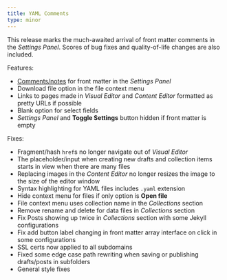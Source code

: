 ```yaml
---
title: YAML Comments
type: minor
---
```



This release marks the much-awaited arrival of front matter comments in the *Settings Panel*. Scores of bug fixes and quality-of-life changes are also included.

Features:

* [Comments/notes](https://docs.cloudcannon.com/editing/front-matter/#comment) for front matter in the *Settings Panel*
* Download file option in the file context menu
* Links to pages made in *Visual Editor* and *Content Editor*&nbsp;formatted as pretty URLs if possible
* Blank option for select fields
* *Settings Panel* and **Toggle Settings** button hidden if front matter is empty


Fixes:

* Fragment/hash `href`s no longer navigate out of *Visual Editor*
* The placeholder/input when creating new drafts and collection items starts in view when there are many files
* Replacing images in the *Content Editor* no longer resizes the image to the size of the editor window
* Syntax highlighting for YAML files includes `.yaml` extension
* Hide context menu for files if only option is **Open file**
* File context menu uses collection name in the *Collections* section
* Remove rename and delete for data files in *Collections* section
* Fix Posts showing up twice in *Collections* section with some Jekyll configurations
* Fix add button label changing in front matter array interface on click in some configurations
* SSL certs now applied to all subdomains
* Fixed some edge case path rewriting when saving or publishing drafts/posts in subfolders&nbsp;
* General style fixes